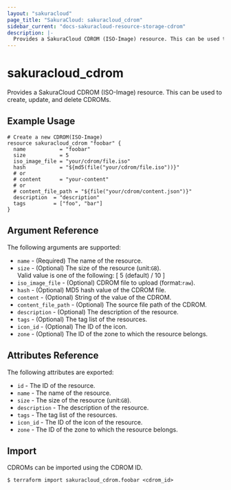 ```yaml
---
layout: "sakuracloud"
page_title: "SakuraCloud: sakuracloud_cdrom"
sidebar_current: "docs-sakuracloud-resource-storage-cdrom"
description: |-
  Provides a SakuraCloud CDROM (ISO-Image) resource. This can be used to create, update, and delete CDROMs.
---
```


# sakuracloud\_cdrom

Provides a SakuraCloud CDROM (ISO-Image) resource. This can be used to create, update, and delete CDROMs.

## Example Usage

```hcl
# Create a new CDROM(ISO-Image)
resource sakuracloud_cdrom "foobar" {
  name           = "foobar"
  size           = 5
  iso_image_file = "your/cdrom/file.iso"
  hash           = "${md5(file("your/cdrom/file.iso"))}"
  # or
  # content      = "your-content" 
  # or
  # content_file_path = "${file("your/cdrom/content.json")}" 
  description  = "description"
  tags         = ["foo", "bar"]
}
```

## Argument Reference

The following arguments are supported:

* `name` - (Required) The name of the resource.
* `size` - (Optional) The size of the resource (unit:`GB`).   
Valid value is one of the following: [ 5 (default) / 10 ]
* `iso_image_file` - (Optional) CDROM file to upload (format:`raw`).
* `hash` - (Optional) MD5 hash value of the CDROM file.
* `content` - (Optional) String of the value of the CDROM. 
* `content_file_path` - (Optional) The source file path of the CDROM. 
* `description` - (Optional) The description of the resource.
* `tags` - (Optional) The tag list of the resources.
* `icon_id` - (Optional) The ID of the icon.
* `zone` - (Optional) The ID of the zone to which the resource belongs.

## Attributes Reference

The following attributes are exported:

* `id` - The ID of the resource.
* `name` - The name of the resource.
* `size` - The size of the resource (unit:`GB`).
* `description` - The description of the resource.
* `tags` - The tag list of the resources.
* `icon_id` - The ID of the icon of the resource.
* `zone` - The ID of the zone to which the resource belongs.

## Import

CDROMs can be imported using the CDROM ID.

```
$ terraform import sakuracloud_cdrom.foobar <cdrom_id>
```
